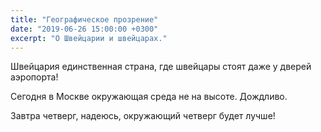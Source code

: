 ```yaml
---
title: "Географическое прозрение"
date: "2019-06-26 15:00:00 +0300"
excerpt: "О Швейцарии и швейцарах."
---
```


Швейцария единственная страна, где швейцары стоят даже у дверей аэропорта!

Сегодня в Москве окружающая среда не на высоте. Дождливо.

Завтра четверг, надеюсь, окружающий четверг будет лучше!